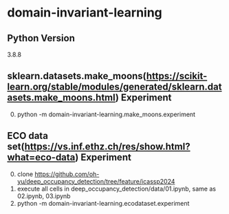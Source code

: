 # domain-invariant-learning

## Python Version
3.8.8

## sklearn.datasets.make_moons(https://scikit-learn.org/stable/modules/generated/sklearn.datasets.make_moons.html) Experiment
0. python -m domain-invariant-learning.make_moons.experiment

## ECO data set(https://vs.inf.ethz.ch/res/show.html?what=eco-data) Experiment
0. clone https://github.com/oh-yu/deep_occupancy_detection/tree/feature/icassp2024
1. execute all cells in deep_occupancy_detection/data/01.ipynb, same as 02.ipynb, 03.ipynb
2. python -m domain-invariant-learning.ecodataset.experiment

